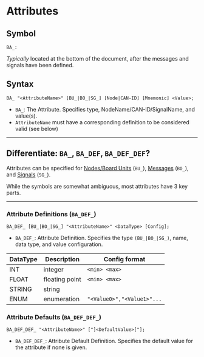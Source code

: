 # Attributes

## Symbol

```
BA_:
```

_Typically_ located at the bottom of the document, after the messages and signals have been defined.

## Syntax

```
BA_ "<AttributeName>" [BU_|BO_|SG_] [Node|CAN-ID] [Mnemonic] <Value>;
```

* `BA_`: The Attribute. Specifies type, NodeName/CAN-ID/SignalName, and value(s).
* `AttributeName` must have a corresponding definition to be considered valid (see below)

***

## Differentiate: `BA_`, `BA_DEF`, `BA_DEF_DEF`?

Attributes can be specified for [Nodes/Board Units](board-units.md) (`BU_`), [Messages](messages.md) (`BO_`), and [Signals](signals.md) (`SG_`).

While the symbols are somewhat ambiguous, most attributes have 3 key parts.

***

### Attribute Definitions (`BA_DEF_`)

```
BA_DEF_ [BU_|BO_|SG_] "<AttributeName>" <DataType> [Config];
```

* `BA_DEF_`: Attribute Definition. Specifies the type `(BU_|BO_|SG_)`, name, data type, and value configuration.

| DataType | Description    | Config format              |
| -------- | -------------- | -------------------------- |
| INT      | integer        | `<min> <max>`              |
| FLOAT    | floating point | `<min> <max>`              |
| STRING   | string         |                            |
| ENUM     | enumeration    | `"<Value0>","<Value1>"...` |

### Attribute Defaults (`BA_DEF_DEF_`)

```
BA_DEF_DEF_ "<AttributeName>" ["]<DefaultValue>["];
```

* `BA_DEF_DEF_`: Attribute Default Definition. Specifies the default value for the attribute if none is given.

